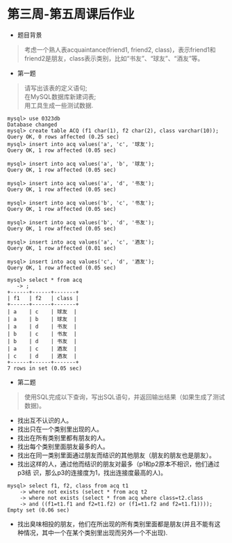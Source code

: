  # 第三周-第五周课后作业 #
 
 * 题目背景
 >考虑一个熟人表acquaintance(friend1, friend2, class)，表示friend1和friend2是朋友，class表示类别，比如“书友”、“球友”、“酒友”等。
 
 * 第一题
 >请写出该表的定义语句;<br>
 >在MySQL数据库新建词表;<br>
 >用工具生成一些测试数据.<br>
 
 
 ```
mysql> use 0323db
Database changed
mysql> create table ACQ (f1 char(1), f2 char(2), class varchar(10));
Query OK, 0 rows affected (0.25 sec)
 mysql> insert into acq values('a', 'c', '球友');
Query OK, 1 row affected (0.05 sec)

mysql> insert into acq values('a', 'b', '球友');
Query OK, 1 row affected (0.05 sec)

mysql> insert into acq values('a', 'd', '书友');
Query OK, 1 row affected (0.05 sec)

mysql> insert into acq values('b', 'c', '书友');
Query OK, 1 row affected (0.05 sec)

mysql> insert into acq values('b', 'd', '书友');
Query OK, 1 row affected (0.05 sec)

mysql> insert into acq values('a', 'c', '酒友');
Query OK, 1 row affected (0.01 sec)

mysql> insert into acq values('c', 'd', '酒友');
Query OK, 1 row affected (0.05 sec)

mysql> select * from acq
    -> ;
+------+------+-------+
| f1   | f2   | class |
+------+------+-------+
| a    | c    | 球友  |
| a    | b    | 球友  |
| a    | d    | 书友  |
| b    | c    | 书友  |
| b    | d    | 书友  |
| a    | c    | 酒友  |
| c    | d    | 酒友  |
+------+------+-------+
7 rows in set (0.05 sec)
```
* 第二题
>使用SQL完成以下查询，写出SQL语句，并返回输出结果（如果生成了测试数据)。<br>

* 找出互不认识的人。<br>
* 找出只在一个类别里出现的人。<br>
* 找出在所有类别里都有朋友的人。<br>
* 找出每个类别里面朋友最多的人。<br>
* 找出在同一类别里面通过朋友而结识的其他朋友（朋友的朋友也是朋友）。<br>
* 找出这样的人，通过他而结识的朋友对最多（p1和p2原本不相识，他们通过p3结
识，那么p3的连接度为1，找出连接度最高的人)。<br>
```
mysql> select f1, f2, class from acq t1
    -> where not exists (select * from acq t2
    -> where not exists (select * from acq where class=t2.class
    -> and ((f1=t1.f1 and f2=t1.f2) or (f1=t1.f2 and f2=t1.f1))));
Empty set (0.06 sec)
```

* 找出臭味相投的朋友，他们在所出现的所有类别里面都是朋友(并且不能有这
种情况，其中一个在某个类别里出现而另外一个不出现).<br>
